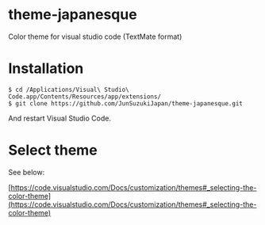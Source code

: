 # theme-japanesque

Color theme for visual studio code (TextMate format)

# Installation

```Mac OS X
$ cd /Applications/Visual\ Studio\ Code.app/Contents/Resources/app/extensions/
$ git clone https://github.com/JunSuzukiJapan/theme-japanesque.git
```

And restart Visual Studio Code.

# Select theme

See below:

[https://code.visualstudio.com/Docs/customization/themes#_selecting-the-color-theme](https://code.visualstudio.com/Docs/customization/themes#_selecting-the-color-theme)